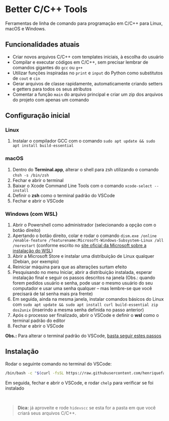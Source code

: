 # Better C/C++ Tools 

Ferramentas de linha de comando para programação em C/C++ para Linux, macOS e Windows.

## Funcionalidades atuais

- Criar novos arquivos C/C++ com templates iniciais, à escolha do usuário
- Compilar e executar códigos em C/C++, sem precisar lembrar de comandos gigantes do `gcc` ou `g++`
- Utilizar funções inspiradas no `print` e `input` do Python como substitutos de `cout` e `cin`
- Gerar arquivos de classe rapidamente, automaticamente criando setters e getters para todos os seus atributos
- Comentar a função `main` do arquivo principal e criar um zip dos arquivos do projeto com apenas um comando

## Configuração inicial

### Linux

1. Instalar o compilador GCC com o comando `sudo apt update && sudo apt install build-essential`

### macOS

1. Dentro do **Terminal.app**, alterar o shell para zsh utilizando o comando `chsh -s /bin/zsh`
2. Fechar e abrir o terminal
3. Baixar o Xcode Command Line Tools com o comando `xcode-select --install`
4. Definir o **zsh** como o terminal padrão do VSCode
5. Fechar e abrir o VSCode

### Windows (com WSL)

1. Abrir o Powershell como administrador (selecionando a opção com o botão direito)
2. Apertando o botão direito, colar e rodar o comando `dism.exe /online /enable-feature /featurename:Microsoft-Windows-Subsystem-Linux /all /norestart` (conforme escrito no [site oficial da Microsoft sobre a instalação do WSL](https://docs.microsoft.com/pt-br/windows/wsl/install-win10))
3. Abrir a Microsoft Store e instalar uma distribuição de Linux qualquer (Debian, por exemplo)
4. Reiniciar máquina para que as alterações surtam efeito
5. Pesquisando no menu Iniciar, abrir a distribuição instalada, esperar instalação final e seguir os passos descritos na janela (Obs.: quando forem pedidos usuário e senha, pode usar o mesmo usuário do seu computador e usar uma senha qualquer – mas lembre-se que você precisará de tal senha mais pra frente)
6. Em seguida, ainda na mesma janela, instalar comandos básicos do Linux com `sudo apt update && sudo apt install curl build-essential zip dos2unix` (inserindo a mesma senha definida no passo anterior)
7. Após o processo ser finalizado, abrir o VSCode e definir o **wsl** como o terminal padrão do editor
6. Fechar e abrir o VSCode

**Obs.:** Para alterar o terminal padrão do VSCode, [basta seguir estes passos](https://stackoverflow.com/a/45899693)

## Instalação

Rodar o seguinte comando no terminal do VSCode:
```bash
/bin/bash -c "$(curl -fsSL https://raw.githubusercontent.com/henriquefalconer/better-c-cpp-tools/main/install.sh)"
```
Em seguida, fechar e abrir o VSCode, e rodar `chelp` para verificar se foi instalado

<br/>

> **Dica:** já aproveite e rode `hidevscc` se esta for a pasta em que você criará seus arquivos C/C++.
